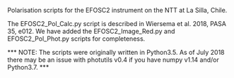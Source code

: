Polarisation scripts for the EFOSC2 instrument on the NTT at La Silla, Chile.

The EFOSC2_Pol_Calc.py script is described in Wiersema et al. 2018, PASA 35, e012. 
We have added the EFOSC2_Image_Red.py and EFOSC2_Pol_Phot.py scripts for
completeness.

*** NOTE: The scripts were originally written in Python3.5. As of July 2018 there
may be an issue with photutils v0.4 if you have numpy v1.14 and/or Python3.7. ***